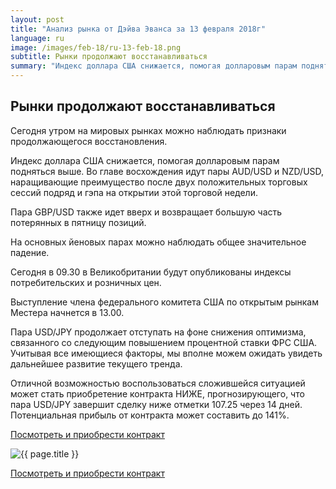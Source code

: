 ```yaml
---
layout: post
title: "Анализ рынка от Дэйва Эванса за 13 февраля 2018г"
language: ru
image: /images/feb-18/ru-13-feb-18.png
subtitle: Рынки продолжают восстанавливаться
summary: "Индекс доллара США снижается, помогая долларовым парам подняться выше. Во главе восхождения идут пары AUD/USD и NZD/USD, наращивающие преимущество после двух положительных торговых сессий подряд и гэпа на открытии этой торговой недели"
---
```

##  Рынки продолжают восстанавливаться

Сегодня утром на мировых рынках можно наблюдать признаки продолжающегося восстановления.

Индекс доллара США снижается, помогая долларовым парам подняться выше. Во главе восхождения идут пары AUD/USD и NZD/USD, наращивающие преимущество после двух положительных торговых сессий подряд и гэпа на открытии этой торговой недели.

Пара GBP/USD также идет вверх и возвращает большую часть потерянных в пятницу позиций.

На основных йеновых парах можно наблюдать общее значительное падение.
 
 
Сегодня в 09.30 в Великобритании будут опубликованы индексы потребительских и розничных цен.

Выступление члена федерального комитета США по открытым рынкам Местера начнется в 13.00.
 
 
Пара USD/JPY продолжает отступать на фоне снижения оптимизма, связанного со следующим повышением процентной ставки ФРС США. Учитывая все имеющиеся факторы, мы вполне можем ожидать увидеть дальнейшее развитие текущего тренда.

Отличной возможностью воспользоваться сложившейся ситуацией может стать приобретение контракта НИЖЕ, прогнозирующего, что пара USD/JPY завершит сделку ниже отметки 107.25 через 14 дней. Потенциальная прибыль от контракта может составить до 141%.

<a href="http://record.binary.com/_bivVDfg8lHux76XffYA0JmNd7ZgqdRLk/1/market=forex&underlying=frxUSDJPY&formname=higherlower&duration_amount=14&duration_units=d&amount=10&amount_type=payout&expiry_type=duration&barrier=107.25&s=1&t=AGAo0wZxiuWVUSIZnKLQvZ0co5lt24DG" target="_blank">Посмотреть и приобрести контракт</a>

<img src="{{ site.url }}/images/feb-18/ru-13-feb-18.png" alt="{{ page.title }}"  title="{{ page.title }}">

<a href="%LINK%%?https://www.binary.com/d/trade.cgi?market=forex&underlying=frxUSDJPY&formname=higherlower&duration_amount=14&duration_units=d&amount=10&amount_type=payout&expiry_type=duration&barrier=107.25&s=1&t=AGAo0wZxiuWVUSIZnKLQvZ0co5lt24DG" target="_blank">Посмотреть и приобрести контракт</a>
